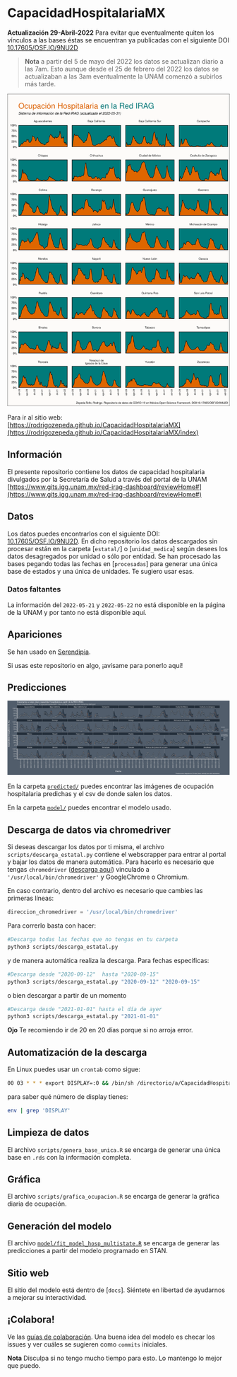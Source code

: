 # CapacidadHospitalariaMX

**Actualización 29-Abril-2022**
Para evitar que eventualmente quiten los vínculos a las bases éstas se encuentran ya publicadas con el siguiente DOI [10.17605/OSF.IO/9NU2D](https://osf.io/9nu2d/)

> **Nota** a partir del 5 de mayo del 2022 los datos se actualizan diario a las 7am. Esto aunque desde el 25 de febrero del 2022 los datos se actualizaban a las 3am eventualmente la UNAM comenzó a subirlos más tarde.

![Capacidad Hospitalaria MX](docs/images/Ocupacion_hospitalaria.png)

Para ir al sitio web: [https://rodrigozepeda.github.io/CapacidadHospitalariaMX](https://rodrigozepeda.github.io/CapacidadHospitalariaMX/index)

## Información

El presente repositorio contiene los datos de capacidad hospitalaria divulgados por la Secretaría de Salud a través del portal de la UNAM
[https://www.gits.igg.unam.mx/red-irag-dashboard/reviewHome#](https://www.gits.igg.unam.mx/red-irag-dashboard/reviewHome#)

## Datos

Los datos puedes encontrarlos con el siguiente DOI:  [10.17605/OSF.IO/9NU2D](https://osf.io/9nu2d/). En dicho repositorio los datos descargados sin procesar están en la carpeta [`estatal/`] o [`unidad_medica`] según desees los datos desagregados por unidad o sólo por entidad. Se han procesado las bases pegando todas las fechas en [`procesadas`] para generar una única base de estados y una única de unidades. Te sugiero usar esas.  

### Datos faltantes 

La información del `2022-05-21` y `2022-05-22` no está disponible en la página de la UNAM y por tanto no está disponible aquí. 

## Apariciones

Se han usado en [Serendipia](https://serendipia.digital/covid-19/ocupacion-hospitalaria-en-mexico-5-entidades-superan-80/). 

Si usas este repositorio en algo, ¡avísame para ponerlo aquí!

## Predicciones

![Predicciones de ocupación hospitalaria](predictions/AllStates.png)

En la carpeta [`predicted/`](https://github.com/RodrigoZepeda/CapacidadHospitalariaMX/tree/master/predicted) puedes encontrar las imágenes de ocupación hospitalaria predichas y el csv de donde salen los datos.

En la carpeta [`model/`](https://github.com/RodrigoZepeda/CapacidadHospitalariaMX/tree/master/predicted) puedes encontrar el modelo usado.

## Descarga de datos via chromedriver

Si deseas descargar los datos por ti misma, el archivo `scripts/descarga_estatal.py` contiene el webscrapper para entrar al portal y bajar los datos de manera automática. Para hacerlo es necesario que tengas `chromedriver` ([descarga aquí](https://chromedriver.chromium.org)) vinculado a `'/usr/local/bin/chromedriver'` y GoogleChrome o Chromium. 

En caso contrario, dentro del archivo es necesario que cambies las primeras líneas:

```python
direccion_chromedriver = '/usr/local/bin/chromedriver'
```

Para correrlo basta con hacer: 
```bash
#Descarga todas las fechas que no tengas en tu carpeta
python3 scripts/descarga_estatal.py
```
y de manera automática realiza la descarga.
Para fechas específicas:

```bash
#Descarga desde "2020-09-12"  hasta "2020-09-15"
python3 scripts/descarga_estatal.py "2020-09-12" "2020-09-15" 
```

o bien descargar a partir de un momento
```bash
#Descarga desde "2021-01-01" hasta el día de ayer
python3 scripts/descarga_estatal.py "2021-01-01"
```

**Ojo** Te recomiendo ir de 20 en 20 días porque si no arroja error. 

## Automatización de la descarga

En Linux puedes usar un `crontab` como sigue:

```bash
00 03 * * * export DISPLAY=:0 && /bin/sh /directorio/a/CapacidadHospitalariaMX/download_only.sh > /dev/null 2>&1
```

para saber qué número de display tienes:

```bash
env | grep 'DISPLAY'
```

## Limpieza de datos

El archivo `scripts/genera_base_unica.R` se encarga de generar una única base en `.rds` con la información completa. 

## Gráfica
El archivo `scripts/grafica_ocupacion.R` se encarga de generar la gráfica diaria de ocupación.


## Generación del modelo

El archivo [`model/fit_model_hosp_multistate.R`](https://github.com/RodrigoZepeda/CapacidadHospitalariaMX/blob/master/model/fit_model_hosp_multistate.R) se encarga de generar las predicciones a partir del modelo programado en STAN. 

## Sitio web

El sitio del modelo está dentro de [`docs`]. Siéntete en libertad de ayudarnos a mejorar su interactividad.


## ¡Colabora!

Ve las [guías de colaboración](https://github.com/RodrigoZepeda/CapacidadHospitalariaMX/blob/master/Contributing.md). Una buena idea del modelo es checar los issues y ver cuáles se sugieren como `commits` iniciales. 

**Nota** Disculpa si no tengo mucho tiempo para esto. Lo mantengo lo mejor que puedo. 
